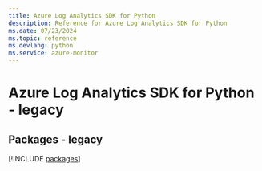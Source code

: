 ```yaml
---
title: Azure Log Analytics SDK for Python
description: Reference for Azure Log Analytics SDK for Python
ms.date: 07/23/2024
ms.topic: reference
ms.devlang: python
ms.service: azure-monitor
---
```

# Azure Log Analytics SDK for Python - legacy
## Packages - legacy
[!INCLUDE [packages](log-analytics-index.md)]